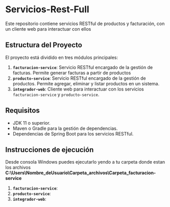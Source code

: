# Servicios-Rest-Full
Este repositorio contiene servicios RESTful de productos y facturación, con un cliente web para interactuar con ellos

## Estructura del Proyecto

El proyecto está dividido en tres módulos principales:

1. **`facturacion-service`**: Servicio RESTful encargado de la gestión de facturas. Permite generar facturas a partir de productos
2. **`producto-service`**: Servicio RESTful encargado de la gestión de productos. Permite agregar, eliminar y listar productos en un sistema.
3. **`integrador-web`**: Cliente web para interactuar con los servicios `facturacion-service` y `producto-service`. 

## Requisitos

- JDK 11 o superior.
- Maven o Gradle para la gestión de dependencias.
- Dependencias de Spring Boot para los servicios RESTful.

## Instrucciones de ejecución
Desde consola Windows puedes ejecutarlo yendo a tu carpeta donde estan los archivos 
**C:\Users\Nombre_deUsuario\Carpeta_archivos\Carpeta_facturacion-service**
1. **`facturacion-service`**: 
2. **`producto-service`**:
3. **`integrador-web`**:
